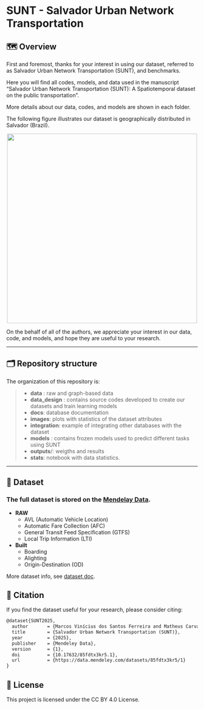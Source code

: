 # SUNT - Salvador Urban Network Transportation

## 🗺️ Overview

First and foremost, thanks for your interest in using our dataset, referred to as Salvador Urban Network Transportation (SUNT), and benchmarks.

Here you will find all codes, models, and data used in the manuscript “Salvador Urban Network Transportation (SUNT): A Spatiotemporal dataset on the public transportation”.

More details about our data, codes, and models are shown in each folder.

The following figure illustrates our dataset is geographically distributed in Salvador (Brazil).

<center><img src="images/graphs-SSA.png" width=500px/></center>

On the behalf of all of the authors, we appreciate your interest in our data, code, and models, and hope they are useful to your research.

---

## 🗂️ Repository structure

The organization of this repository is:

> - **data** : raw and graph-based data
> - **data_design** : contains source codes developed to create our datasets and train learning models 
> - **docs**: database documentation
> - **images**: plots with statistics of the dataset attributes
> - **integration**: example of integrating other databases with the dataset
> - **models** : contains frozen models used to predict different tasks using SUNT
> - **outputs**/: weigths and results
> - **stats**: notebook with data statistics.
---


## :floppy_disk: Dataset

### The full dataset is stored on the [Mendelay Data](https://data.mendeley.com/datasets/85fdtx3kr5/1).

 - **RAW**
   - AVL (Automatic Vehicle Location)
   - Automatic Fare Collection (AFC)
   - General Transit Feed Specification (GTFS)
   - Local Trip Information (LTI)
- **Built**
  - Boarding
  - Alighting
  - Origin-Destination (OD)



More dataset info, see  [dataset doc](docs/datasets.md). 

##  📝 Citation

If you find the dataset useful for your research, please consider citing:



```latex
@dataset{SUNT2025,
  author       = {Marcos Vinícius dos Santos Ferreira and Matheus Carvalho de Souza and Tatiane Nogueira Rios and Islame Felipe da Costa Fernandes and Danilo Oliveira Andrade and Joao Gama and Albert Bifet and Ricardo Rios},
  title        = {Salvador Urban Network Transportation (SUNT)},
  year         = {2025},
  publisher    = {Mendeley Data},
  version      = {1},
  doi          = {10.17632/85fdtx3kr5.1},
  url          = {https://data.mendeley.com/datasets/85fdtx3kr5/1}
}
```

## 📃 License

This project is licensed under the CC BY 4.0 License.